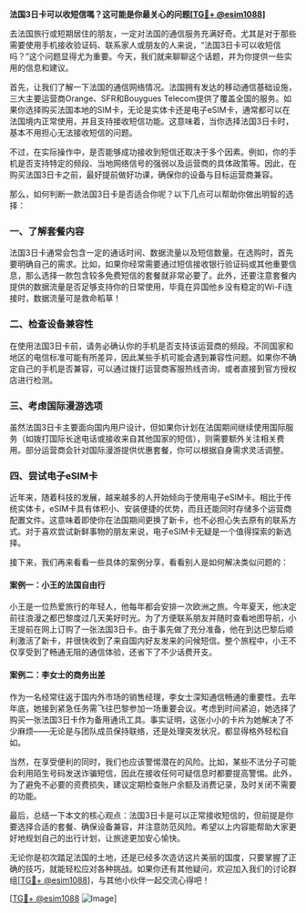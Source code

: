 **法国3日卡可以收短信嗎？这可能是你最关心的问题[[TG💪+ @esim1088](https://t.me/s/esim1088)]**

去法国旅行或短期居住的朋友，一定对法国的通信服务充满好奇。尤其是对于那些需要使用手机接收验证码、联系家人或朋友的人来说，“法国3日卡可以收短信吗？”这个问题显得尤为重要。今天，我们就来聊聊这个话题，并为你提供一些实用的信息和建议。

首先，让我们了解一下法国的通信网络情况。法国拥有发达的移动通信基础设施，三大主要运营商Orange、SFR和Bouygues Telecom提供了覆盖全国的服务。如果你选择购买法国本地的SIM卡，无论是实体卡还是电子eSIM卡，通常都可以在法国境内正常使用，并且支持接收短信功能。这意味着，当你选择法国3日卡时，基本不用担心无法接收短信的问题。

不过，在实际操作中，是否能够成功接收到短信还取决于多个因素。例如，你的手机是否支持特定的频段、当地网络信号的强弱以及运营商的具体政策等。因此，在购买法国3日卡之前，最好提前做好功课，确保你的设备与目标运营商兼容。

那么，如何判断一款法国3日卡是否适合你呢？以下几点可以帮助你做出明智的选择：

### 一、了解套餐内容

法国3日卡通常会包含一定的通话时间、数据流量以及短信数量。在选购时，首先要明确自己的需求。比如，如果你经常需要通过短信接收银行验证码或其他重要信息，那么选择一款包含较多免费短信的套餐就非常必要了。此外，还要注意套餐内提供的数据流量是否足够支持你的日常使用，毕竟在异国他乡没有稳定的Wi-Fi连接时，数据流量可是救命稻草！

### 二、检查设备兼容性

在使用法国3日卡前，请务必确认你的手机是否支持该运营商的频段。不同国家和地区的电信标准可能有所差异，因此某些手机可能会遇到兼容性问题。如果你不确定自己的手机是否兼容，可以通过拨打运营商客服热线咨询，或者直接到官方授权店进行检测。

### 三、考虑国际漫游选项

虽然法国3日卡主要面向国内用户设计，但如果你计划在法国期间继续使用国际服务（如拨打国际长途电话或接收来自其他国家的短信），则需要额外关注相关费用。部分运营商会针对国际漫游提供优惠套餐，你可以根据自身需求灵活调整。

### 四、尝试电子eSIM卡

近年来，随着科技的发展，越来越多的人开始倾向于使用电子eSIM卡。相比于传统实体卡，eSIM卡具有体积小、安装便捷的优势，而且还能同时存储多个运营商配置文件。这意味着即使你在法国期间更换了新卡，也不必担心失去原有的联系方式。对于喜欢尝试新鲜事物的朋友来说，电子eSIM卡无疑是一个值得探索的新选择。

接下来，我们再来看看一些具体的案例分享，看看别人是如何解决类似问题的：

#### 案例一：小王的法国自由行

小王是一位热爱旅行的年轻人，他每年都会安排一次欧洲之旅。今年夏天，他决定前往浪漫之都巴黎度过几天美好时光。为了方便联系朋友并随时查看地图导航，小王提前在网上订购了一张法国3日卡。由于事先做了充分准备，他在到达巴黎后顺利激活了新卡，并很快收到了来自国内好友发来的问候短信。整个旅程中，小王不仅享受到了畅通无阻的通信体验，还省下了不少话费开支。

#### 案例二：李女士的商务出差

作为一名经常往返于国内外市场的销售经理，李女士深知通信畅通的重要性。去年年底，她接到紧急任务需飞往巴黎参加一场重要会议。考虑到时间紧迫，她选择了购买一张法国3日卡作为备用通讯工具。事实证明，这张小小的卡片为她解决了不少麻烦——无论是与团队成员保持联络，还是处理突发状况，都显得格外轻松自如。

当然，在享受便利的同时，我们也应该警惕潜在的风险。比如，某些不法分子可能会利用陌生号码发送诈骗短信，因此在接收任何可疑信息时都要提高警惕。此外，为了避免不必要的资费损失，建议定期检查账户余额及消费记录，及时关闭不需要的功能。

最后，总结一下本文的核心观点：法国3日卡是可以正常接收短信的，但前提是你要选择合适的套餐、确保设备兼容，并注意防范风险。希望以上内容能帮助大家更好地规划自己的出行计划，让旅途更加安心愉快。

无论你是初次踏足法国的土地，还是已经多次造访这片美丽的国度，只要掌握了正确的技巧，就能轻松应对各种挑战。如果你还有其他疑问，欢迎加入我们的讨论群组[[TG💪+ @esim1088](https://t.me/s/esim1088)]，与其他小伙伴一起交流心得吧！

[[TG💪+ @esim1088](https://t.me/s/esim1088) ![Image](https://i.postimg.cc/4NQfJmqS/Snipaste-2025-05-13-00-14-12.png)]